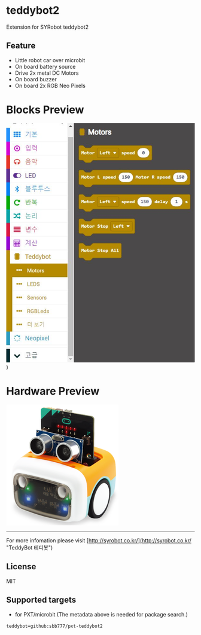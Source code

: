 # teddybot2

Extension for SYRobot teddybot2

## Feature

- Little robot car over microbit
- On board battery source
- Drive 2x metal DC Motors
- On board buzzer
- On board 2x RGB Neo Pixels

# Blocks Preview
![block](./images/block.jpg))

# Hardware Preview

![icon](./images/icon.png)


----------

For more infomation please visit [http://syrobot.co.kr/](http://syrobot.co.kr/ "TeddyBot 테디봇")

## License

MIT

## Supported targets

* for PXT/microbit
(The metadata above is needed for package search.)

```package
teddybot=github:sbb777/pxt-teddybot2

```
